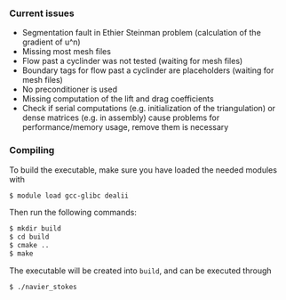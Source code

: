 ### Current issues
- Segmentation fault in Ethier Steinman problem (calculation of the gradient of u^n)
- Missing most mesh files
- Flow past a cyclinder was not tested (waiting for mesh files)
- Boundary tags for flow past a cyclinder are placeholders (waiting for mesh files)
- No preconditioner is used
- Missing computation of the lift and drag coefficients
- Check if serial computations (e.g. initialization of the triangulation) or dense matrices (e.g. in assembly) cause problems for performance/memory usage, remove them is necessary

### Compiling
To build the executable, make sure you have loaded the needed modules with
```bash
$ module load gcc-glibc dealii
```
Then run the following commands:
```bash
$ mkdir build
$ cd build
$ cmake ..
$ make
```
The executable will be created into `build`, and can be executed through
```bash
$ ./navier_stokes
```